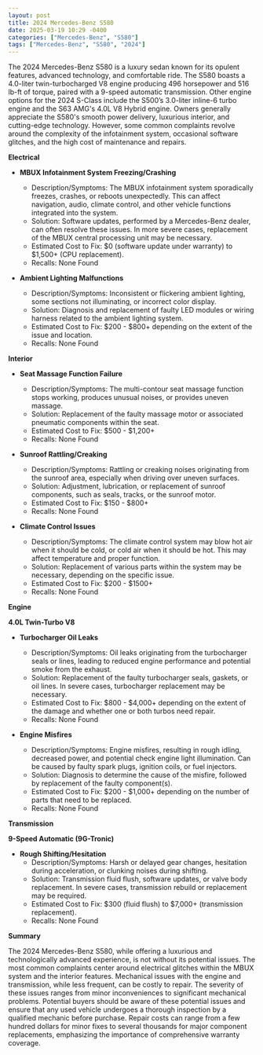 ```yaml
---
layout: post
title: 2024 Mercedes-Benz S580
date: 2025-03-19 10:29 -0400
categories: ["Mercedes-Benz", "S580"]
tags: ["Mercedes-Benz", "S580", "2024"]
---
```

The 2024 Mercedes-Benz S580 is a luxury sedan known for its opulent features, advanced technology, and comfortable ride. The S580 boasts a 4.0-liter twin-turbocharged V8 engine producing 496 horsepower and 516 lb-ft of torque, paired with a 9-speed automatic transmission. Other engine options for the 2024 S-Class include the S500’s 3.0-liter inline-6 turbo engine and the S63 AMG's 4.0L V8 Hybrid engine. Owners generally appreciate the S580's smooth power delivery, luxurious interior, and cutting-edge technology. However, some common complaints revolve around the complexity of the infotainment system, occasional software glitches, and the high cost of maintenance and repairs.

**Electrical**

*   **MBUX Infotainment System Freezing/Crashing**
    *   Description/Symptoms: The MBUX infotainment system sporadically freezes, crashes, or reboots unexpectedly. This can affect navigation, audio, climate control, and other vehicle functions integrated into the system.
    *   Solution: Software updates, performed by a Mercedes-Benz dealer, can often resolve these issues. In more severe cases, replacement of the MBUX central processing unit may be necessary.
    *   Estimated Cost to Fix: $0 (software update under warranty) to $1,500+ (CPU replacement).
    *   Recalls: None Found

*   **Ambient Lighting Malfunctions**
    *   Description/Symptoms: Inconsistent or flickering ambient lighting, some sections not illuminating, or incorrect color display.
    *   Solution: Diagnosis and replacement of faulty LED modules or wiring harness related to the ambient lighting system.
    *   Estimated Cost to Fix: $200 - $800+ depending on the extent of the issue and location.
    *   Recalls: None Found

**Interior**

*   **Seat Massage Function Failure**
    *   Description/Symptoms: The multi-contour seat massage function stops working, produces unusual noises, or provides uneven massage.
    *   Solution: Replacement of the faulty massage motor or associated pneumatic components within the seat.
    *   Estimated Cost to Fix: $500 - $1,200+
    *   Recalls: None Found

*   **Sunroof Rattling/Creaking**
    *   Description/Symptoms: Rattling or creaking noises originating from the sunroof area, especially when driving over uneven surfaces.
    *   Solution: Adjustment, lubrication, or replacement of sunroof components, such as seals, tracks, or the sunroof motor.
    *   Estimated Cost to Fix: $150 - $800+
    *   Recalls: None Found

*   **Climate Control Issues**
    * Description/Symptoms: The climate control system may blow hot air when it should be cold, or cold air when it should be hot. This may affect temperature and proper function.
    * Solution: Replacement of various parts within the system may be necessary, depending on the specific issue.
    * Estimated Cost to Fix: $200 - $1500+
    * Recalls: None Found

**Engine**

**4.0L Twin-Turbo V8**

*   **Turbocharger Oil Leaks**
    *   Description/Symptoms: Oil leaks originating from the turbocharger seals or lines, leading to reduced engine performance and potential smoke from the exhaust.
    *   Solution: Replacement of the faulty turbocharger seals, gaskets, or oil lines. In severe cases, turbocharger replacement may be necessary.
    *   Estimated Cost to Fix: $800 - $4,000+ depending on the extent of the damage and whether one or both turbos need repair.
    *   Recalls: None Found

*   **Engine Misfires**
    *   Description/Symptoms: Engine misfires, resulting in rough idling, decreased power, and potential check engine light illumination. Can be caused by faulty spark plugs, ignition coils, or fuel injectors.
    *   Solution: Diagnosis to determine the cause of the misfire, followed by replacement of the faulty component(s).
    *   Estimated Cost to Fix: $200 - $1,000+ depending on the number of parts that need to be replaced.
    *   Recalls: None Found

**Transmission**

**9-Speed Automatic (9G-Tronic)**

*   **Rough Shifting/Hesitation**
    *   Description/Symptoms: Harsh or delayed gear changes, hesitation during acceleration, or clunking noises during shifting.
    *   Solution: Transmission fluid flush, software updates, or valve body replacement. In severe cases, transmission rebuild or replacement may be required.
    *   Estimated Cost to Fix: $300 (fluid flush) to $7,000+ (transmission replacement).
    *   Recalls: None Found

**Summary**

The 2024 Mercedes-Benz S580, while offering a luxurious and technologically advanced experience, is not without its potential issues. The most common complaints center around electrical glitches within the MBUX system and the interior features. Mechanical issues with the engine and transmission, while less frequent, can be costly to repair. The severity of these issues ranges from minor inconveniences to significant mechanical problems. Potential buyers should be aware of these potential issues and ensure that any used vehicle undergoes a thorough inspection by a qualified mechanic before purchase. Repair costs can range from a few hundred dollars for minor fixes to several thousands for major component replacements, emphasizing the importance of comprehensive warranty coverage.


